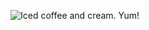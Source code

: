 ![Iced coffee and cream. Yum!](https://encrypted-tbn0.gstatic.com/images?q=tbn%3AANd9GcSa1_GRrPuvlIGQNbptMxBZQdn18UqcG__noA&usqp=CAU)
